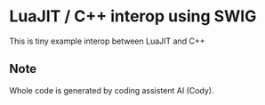 # LuaJIT / C++ interop using SWIG

This is tiny example interop between LuaJIT and C++

## Note

Whole code is generated by coding assistent AI (Cody).
